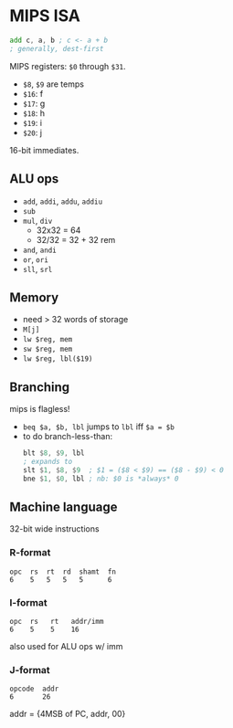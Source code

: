 # MIPS ISA
```asm
add c, a, b ; c <- a + b
; generally, dest-first
```

MIPS registers: `$0` through `$31`.
- `$8`, `$9` are temps
- `$16`: f
- `$17`: g
- `$18`: h
- `$19`: i
- `$20`: j

16-bit immediates.

## ALU ops
- `add`, `addi`, `addu`, `addiu`
- `sub`
- `mul`, `div`
	- 32x32 = 64
	- 32/32 = 32 + 32 rem
- `and`, `andi`
- `or`, `ori`
- `sll`, `srl`

## Memory
- need > 32 words of storage
- `M[j]`
- `lw $reg, mem`
- `sw $reg, mem`
- `lw $reg, lbl($19)`

## Branching
mips is flagless!
- `beq $a, $b, lbl` jumps to `lbl` iff `$a = $b`
- to do branch-less-than:
	```asm
	blt $8, $9, lbl
	; expands to
	slt $1, $8, $9  ; $1 = ($8 < $9) == ($8 - $9) < 0
	bne $1, $0, lbl ; nb: $0 is *always* 0
	```

## Machine language
32-bit wide instructions

### R-format
```
opc  rs  rt  rd  shamt  fn
6    5   5   5   5      6
```

### I-format
```
opc  rs   rt   addr/imm
6    5    5    16
```
also used for ALU ops w/ imm

### J-format
```
opcode  addr
6       26
```

addr = {4MSB of PC, addr, 00}
